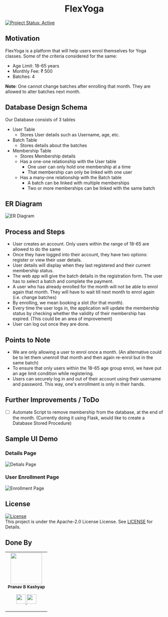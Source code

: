 <h1 align="center"> FlexYoga </h1>

[![Project Status: Active](https://www.repostatus.org/badges/latest/active.svg)](https://www.repostatus.org/#active)

## Motivation
FlexYoga is a platform that will help users enrol themselves for Yoga classes.
Some of the criteria considered for the same:
* Age Limit: 18-65 years
* Monthly Fee: ₹ 500
* Batches: 4

**Note**: One cannot change batches after enrolling that month. They are allowed to alter batches next month.

## Database Design Schema
Our Database consists of 3 tables
* User Table
    * Stores User details such as Username, age, etc.
* Batch Table
    * Stores details about the batches
* Membership Table
    * Stores Membership details
    * Has a one-one relationship with the User table
      * One user can only hold one membership at a time
      * That membership can only be linked with one user
    * Has a many-one relationship with the Batch table
      * A batch can be linked with multiple memberships
      * Two or more memberships can be linked with the same batch

## ER Diagram
![ER Diagram](https://user-images.githubusercontent.com/70643852/207526925-6d5a8071-e810-4f64-9907-388b4e623bfa.png)

## Process and Steps
* User creates an account. Only users within the range of 18-65 are allowed to do the same
* Once they have logged into their account, they have two options: register or view their user details.
* User details will display when they last registered and their current membership status.
* The web app will give the batch details in the registration form. The user has to select a batch and complete the payment.
* A user who has already enrolled for the month will not be able to enrol again that month. They will have to wait till next month to enrol again (i.e. change batches)
* By enrolling, we mean booking a slot (for that month).
* Every time the user logs in, the application will update the membership status by checking whether the validity of their membership has expired. (This could be an area of improvement)
* User can log out once they are done.

## Points to Note
* We are only allowing a user to enrol once a month. (An alternative could be to let them unenroll that month and then again re-enrol but in the same batch)
* To ensure that only users within the 18-65 age group enrol, we have put an age limit condition while registering.
* Users can securely log in and out of their account using their username and password. This way, one's enrollment is only in their hands.

## Further Improvements / ToDo
- [ ] Automate Script to remove membership from the database, at the end of the month. (Currently doing it using Flask, would like to create a Database Stored Procedure)

## Sample UI Demo

### Details Page
![Detials Page](https://user-images.githubusercontent.com/70643852/207538802-7b2b083b-6381-4d2f-afab-c5a2ab66be6b.png)
### User Enrollment Page
![Enrollment Page](https://user-images.githubusercontent.com/70643852/207539021-6eb3b4de-acde-48a0-93a0-fba8d8949ded.png)


## License 
[![License](https://img.shields.io/badge/License-Apache%202.0-red.svg)](https://opensource.org/licenses/Apache-2.0)
<br/>
This project is under the Apache-2.0 License License. See [LICENSE](LICENSE) for Details.

## Done By
<table>
  <tr>
    <td align="center"><img src="https://avatars.githubusercontent.com/u/70643852?s=96&v=4" width="100px;" height="100px;" alt=""/><br/><sub><b>Pranav B Kashyap</b></sub></a><br/><p align="center">
      <p align="center">
        <a href="https://www.linkedin.com/in/pranav-b-kashyap-1994001b6/" alt="Linkedin">
          <img src="http://www.iconninja.com/files/863/607/751/network-linkedin-social-connection-circular-circle-media-icon.svg" width = "30">
        </a>
        <a href="https://github.com/Pranav1007" alt="Github">
          <img src="http://www.iconninja.com/files/241/825/211/round-collaboration-social-github-code-circle-network-icon.svg" width = "30">
        </a>
      </p>
    </td>
  </tr>
</table>
